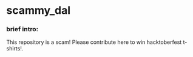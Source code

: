 # scammy_dal

### brief intro:

This repository is a scam! Please contribute here to win hacktoberfest t-shirts!.
